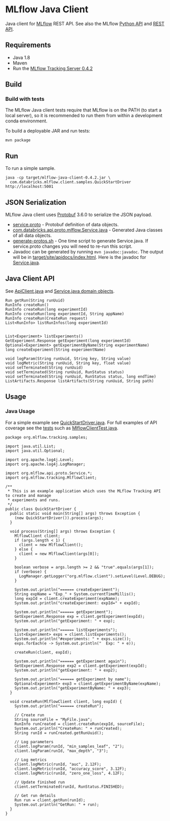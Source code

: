 # MLflow Java Client

Java client for [MLflow](https://mlflow.org) REST API.
See also the MLflow [Python API](https://mlflow.org/docs/latest/python_api/index.html)
and [REST API](https://mlflow.org/docs/latest/rest_api.html).

## Requirements

* Java 1.8
* Maven
* Run the [MLflow Tracking Server 0.4.2](https://mlflow.org/docs/latest/tracking.html#running-a-tracking-server)

## Build

### Build with tests

The MLflow Java client tests require that MLflow is on the PATH (to start a local server),
so it is recommended to run them from within a development conda environment.

To build a deployable JAR and run tests:

```
mvn package
```

## Run

To run a simple sample.
```
java -cp target/mlflow-java-client-0.4.2.jar \
  com.databricks.mlflow.client.samples.QuickStartDriver http://localhost:5001
```

## JSON Serialization

MLflow Java client uses [Protobuf](https://developers.google.com/protocol-buffers/) 3.6.0 to serialize the JSON payload.
* [service.proto](../mlflow/protos/service.proto) - Protobuf definition of data objects.
* [com.databricks.api.proto.mlflow.Service.java](src/main/java/com/databricks/api/proto/mlflow/Service.java) - Generated Java classes of all data objects.
* [generate-protos.sh](generate-protos.sh) - One time script to generate Service.java. If service.proto changes you will need to re-run this script.
* Javadoc can be generated by running ``mvn javadoc:javadoc``. The output will be in [target/site/apidocs/index.html](target/site/apidocs/index.html). 
Here is the javadoc for [Service.java](target/site/apidocs/com/databricks/api/proto/mlflow/Service.html).

## Java Client API

See [ApiClient.java](src/main/java/org/mlflow/client/ApiClient.java) 
and [Service.java domain objects](src/main/java/org/mlflow/api/proto/mlflow/Service.java).

```
Run getRun(String runUuid)
RunInfo createRun()
RunInfo createRun(long experimentId)
RunInfo createRun(long experimentId, String appName)
RunInfo createRun(CreateRun request)
List<RunInfo> listRunInfos(long experimentId)


List<Experiment> listExperiments()
GetExperiment.Response getExperiment(long experimentId)
Optional<Experiment> getExperimentByName(String experimentName)
long createExperiment(String experimentName)

void logParam(String runUuid, String key, String value)
void logMetric(String runUuid, String key, float value)
void setTerminated(String runUuid)
void setTerminated(String runUuid, RunStatus status)
void setTerminated(String runUuid, RunStatus status, long endTime)
ListArtifacts.Response listArtifacts(String runUuid, String path)
```

## Usage

### Java Usage

For a simple example see [QuickStartDriver.java](src/main/java/org/mlflow/tracking/samples/QuickStartDriver.java).
For full examples of API coverage see the [tests](src/test/java/org/mlflow/tracking) such as [MlflowClientTest.java](src/test/java/org/mlflow/tracking/MlflowClientTest.java).

```
package org.mlflow.tracking.samples;

import java.util.List;
import java.util.Optional;

import org.apache.log4j.Level;
import org.apache.log4j.LogManager;

import org.mlflow.api.proto.Service.*;
import org.mlflow.tracking.MlflowClient;

/**
 * This is an example application which uses the MLflow Tracking API to create and manage
 * experiments and runs.
 */
public class QuickStartDriver {
  public static void main(String[] args) throws Exception {
    (new QuickStartDriver()).process(args);
  }

  void process(String[] args) throws Exception {
    MlflowClient client;
    if (args.length < 1) {
      client = new MlflowClient();
    } else {
      client = new MlflowClient(args[0]);
    }

    boolean verbose = args.length >= 2 && "true".equals(args[1]);
    if (verbose) {
      LogManager.getLogger("org.mlflow.client").setLevel(Level.DEBUG);
    }

    System.out.println("====== createExperiment");
    String expName = "Exp_" + System.currentTimeMillis();
    long expId = client.createExperiment(expName);
    System.out.println("createExperiment: expId=" + expId);

    System.out.println("====== getExperiment");
    GetExperiment.Response exp = client.getExperiment(expId);
    System.out.println("getExperiment: " + exp);

    System.out.println("====== listExperiments");
    List<Experiment> exps = client.listExperiments();
    System.out.println("#experiments: " + exps.size());
    exps.forEach(e -> System.out.println("  Exp: " + e));

    createRun(client, expId);

    System.out.println("====== getExperiment again");
    GetExperiment.Response exp2 = client.getExperiment(expId);
    System.out.println("getExperiment: " + exp2);

    System.out.println("====== getExperiment by name");
    Optional<Experiment> exp3 = client.getExperimentByName(expName);
    System.out.println("getExperimentByName: " + exp3);
  }

  void createRun(MlflowClient client, long expId) {
    System.out.println("====== createRun");

    // Create run
    String sourceFile = "MyFile.java";
    RunInfo runCreated = client.createRun(expId, sourceFile);
    System.out.println("CreateRun: " + runCreated);
    String runId = runCreated.getRunUuid();

    // Log parameters
    client.logParam(runId, "min_samples_leaf", "2");
    client.logParam(runId, "max_depth", "3");

    // Log metrics
    client.logMetric(runId, "auc", 2.12F);
    client.logMetric(runId, "accuracy_score", 3.12F);
    client.logMetric(runId, "zero_one_loss", 4.12F);

    // Update finished run
    client.setTerminated(runId, RunStatus.FINISHED);

    // Get run details
    Run run = client.getRun(runId);
    System.out.println("GetRun: " + run);
  }
}
```

